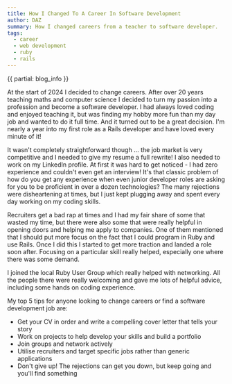 ```yaml
---
title: How I Changed To A Career In Software Development
author: DAZ
summary: How I changed careers from a teacher to software developer.
tags:
  - career
  - web development
  - ruby
  - rails
---
```


{{ partial: blog_info }}

At the start of 2024 I decided to change careers. After over 20 years teaching maths and computer science I decided to turn my passion into a profession and become a software developer. I had always loved coding and enjoyed teaching it, but was finding my hobby more fun than my day job and wanted to do it full time. And it turned out to be a great decision. I'm nearly a year into my first role as a Rails developer and have loved every minute of it!

It wasn't completely straightforward though ... the job market is very competitive and I needed to give my resume a full rewrite! I also needed to work on my LinkedIn profile. At first it was hard to get noticed - I had zero experience and couldn't even get an interview! It's that classic problem of how do you get any experience when even junior developer roles are asking for you to be proficient in over a dozen technologies? The many rejections were disheartening at times, but I just kept plugging away and spent every day working on my coding skills.

Recruiters get a bad rap at times and I had my fair share of some that wasted my time, but there were also some that were really helpful in opening doors and helping me apply to companies. One of them mentioned that I should put more focus on the fact that I could program in Ruby and use Rails. Once I did this I started to get more traction and landed a role soon after. Focusing on a particular skill really helped, especially one where there was some demand.

I joined the local Ruby User Group which really helped with networking. All the people there were really welcoming and gave me lots of helpful advice, including some hands on coding experience.

My top 5 tips for anyone looking to change careers or find a software development job are:

* Get your CV in order and write a compelling cover letter that tells your story
* Work on projects to help develop your skills and build a portfolio
* Join groups and network actively
* Utilise recruiters and target specific jobs rather than generic applications
* Don't give up! The rejections can get you down, but keep going and you'll find something
